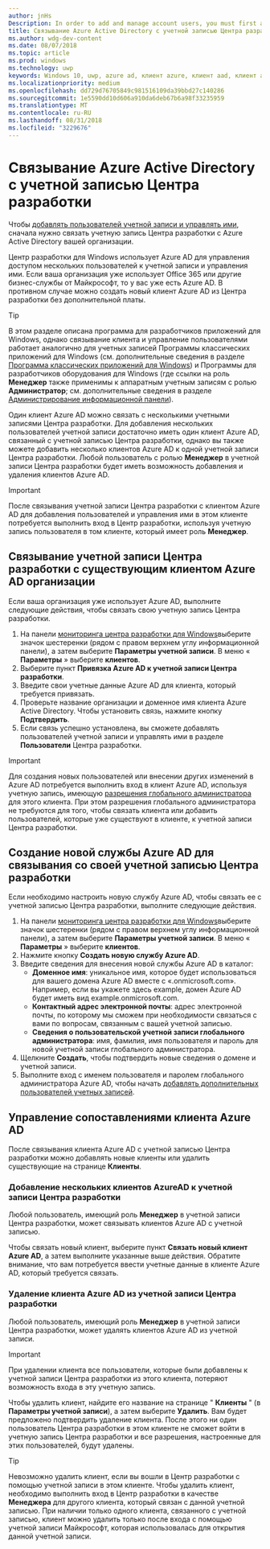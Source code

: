 ```yaml
---
author: jnHs
Description: In order to add and manage account users, you must first associate your Dev Center account with your organization's Azure Active Directory.
title: Связывание Azure Active Directory с учетной записью Центра разработки
ms.author: wdg-dev-content
ms.date: 08/07/2018
ms.topic: article
ms.prod: windows
ms.technology: uwp
keywords: Windows 10, uwp, azure ad, клиент azure, клиент aad, клиент azure ad, управление клиентами, клиенты
ms.localizationpriority: medium
ms.openlocfilehash: dd729d76705849c981516109da39bbd27c140286
ms.sourcegitcommit: 1e5590dd10d606a910da6deb67b6a98f33235959
ms.translationtype: MT
ms.contentlocale: ru-RU
ms.lasthandoff: 08/31/2018
ms.locfileid: "3229676"
---
```

# <a name="associate-azure-active-directory-with-your-dev-center-account"></a>Связывание Azure Active Directory с учетной записью Центра разработки

Чтобы [добавлять пользователей учетной записи и управлять ими](add-users-groups-and-azure-ad-applications.md), сначала нужно связать учетную запись Центра разработки с Azure Active Directory вашей организации. 

Центр разработки для Windows использует Azure AD для управления доступом нескольких пользователей к учетной записи и управления ими. Если ваша организация уже использует Office 365 или другие бизнес-службы от Майкрософт, то у вас уже есть Azure AD. В противном случае можно создать новый клиент Azure AD из Центра разработки без дополнительной платы.

> [!TIP]
> В этом разделе описана программа для разработчиков приложений для Windows, однако связывание клиента и управление пользователями работает аналогично для учетных записей Программы классических приложений для Windows (см. дополнительные сведения в разделе [Программа классических приложений для Windows](https://docs.microsoft.com/windows/desktop/appxpkg/windows-desktop-application-program#add-and-manage-account-users)) и Программы для разработчиков оборудования для Windows (где ссылки на роль **Менеджер** также применимы к аппаратным учетным записям с ролью **Администратор**; см. дополнительные сведения в разделе [Администрирование информационной панели](https://docs.microsoft.com/windows-hardware/drivers/dashboard/dashboard-administration)).

Один клиент Azure AD можно связать с несколькими учетными записями Центра разработки. Для добавления нескольких пользователей учетной записи достаточно иметь один клиент Azure AD, связанный с учетной записью Центра разработки, однако вы также можете добавить несколько клиентов Azure AD к одной учетной записи Центра разработки. Любой пользователь с ролью **Менеджер** в учетной записи Центра разработки будет иметь возможность добавления и удаления клиентов Azure AD.

> [!IMPORTANT]
> После связывания учетной записи Центра разработки с клиентом Azure AD для добавления пользователей и управления ими в этом клиенте потребуется выполнить вход в Центр разработки, используя учетную запись пользователя в том клиенте, который имеет роль **Менеджер**.


## <a name="associate-your-dev-center-account-with-your-organizations-existing-azure-ad-tenant"></a>Связывание учетной записи Центра разработки с существующим клиентом Azure AD организации

Если ваша организация уже использует Azure AD, выполните следующие действия, чтобы связать свою учетную запись Центра разработки.

1.  На панели [мониторинга центра разработки для Windows](https://partner.microsoft.com/dashboard)выберите значок шестеренки (рядом с правом верхнем углу информационной панели), а затем выберите **Параметры учетной записи**. В меню « **Параметры** » выберите **клиентов**.
2.  Выберите пункт **Привязка Azure AD к учетной записи Центра разработки**.
3.  Введите свои учетные данные Azure AD для клиента, который требуется привязать.
4.  Проверьте название организации и доменное имя клиента Azure Active Directory. Чтобы установить связь, нажмите кнопку **Подтвердить**.
5.  Если связь успешно установлена, вы сможете добавлять пользователей учетной записи и управлять ими в разделе **Пользователи** Центра разработки.

> [!IMPORTANT]
> Для создания новых пользователей или внесении других изменений в Azure AD потребуется выполнить вход в клиент Azure AD, используя учетную запись, имеющую [разрешения глобального администратора](https://docs.microsoft.com/azure/active-directory/users-groups-roles/directory-assign-admin-roles) для этого клиента. При этом разрешения глобального администратора не требуются для того, чтобы связать клиента или добавить пользователей, которые уже существуют в клиенте, к учетной записи Центра разработки.


## <a name="create-a-brand-new-azure-ad-to-associate-with-your-dev-center-account"></a>Создание новой службы Azure AD для связывания со своей учетной записью Центра разработки

Если необходимо настроить новую службу Azure AD, чтобы связать ее с учетной записью Центра разработки, выполните следующие действия.

1.  На панели [мониторинга центра разработки для Windows](https://partner.microsoft.com/dashboard)выберите значок шестеренки (рядом с правом верхнем углу информационной панели), а затем выберите **Параметры учетной записи**. В меню « **Параметры** » выберите **клиентов**.
2.  Нажмите кнопку **Создать новую службу Azure AD**.
3.  Введите сведения для внесения новой службы Azure AD в каталог:
    - **Доменное имя**: уникальное имя, которое будет использоваться для вашего домена Azure AD вместе с «.onmicrosoft.com». Например, если вы укажете здесь example, домен Azure AD будет иметь вид example.onmicrosoft.com.
    - **Контактный адрес электронной почты**: адрес электронной почты, по которому мы сможем при необходимости связаться с вами по вопросам, связанным с вашей учетной записью.
    - **Сведения о пользовательской учетной записи глобального администратора**: имя, фамилия, имя пользователя и пароль для новой учетной записи глобального администратора.
4.  Щелкните **Создать**, чтобы подтвердить новые сведения о домене и учетной записи.
5.  Выполните вход с именем пользователя и паролем глобального администратора Azure AD, чтобы начать [добавлять дополнительных пользователей учетных записей](add-users-groups-and-azure-ad-applications.md).


## <a name="manage-azure-ad-tenant-associations"></a>Управление сопоставлениями клиента Azure AD

После связывания клиента Azure AD с учетной записью Центра разработки можно добавлять новые клиенты или удалить существующие на странице **Клиенты**.


### <a name="add-multiple-azure-ad-tenants-to-your-dev-center-account"></a>Добавление нескольких клиентов AzureAD к учетной записи Центра разработки

Любой пользователь, имеющий роль **Менеджер** в учетной записи Центра разработки, может связывать клиентов Azure AD с учетной записью.

Чтобы связать новый клиент, выберите пункт **Связать новый клиент Azure AD**, а затем выполните указанные выше действия. Обратите внимание, что вам потребуется ввести учетные данные в клиенте Azure AD, который требуется связать.


### <a name="remove-an-azure-ad-tenant-from-your-dev-center-account"></a>Удаление клиента Azure AD из учетной записи Центра разработки

Любой пользователь, имеющий роль **Менеджер** в учетной записи Центра разработки, может удалять клиентов Azure AD из учетной записи.

> [!IMPORTANT]
> При удалении клиента все пользователи, которые были добавлены к учетной записи Центра разработки из этого клиента, потеряют возможность входа в эту учетную запись. 

Чтобы удалить клиент, найдите его название на странице " **Клиенты** " (в **Параметры учетной записи**), а затем выберите **Удалить**. Вам будет предложено подтвердить удаление клиента. После этого ни один пользователь Центра разработки в этом клиенте не сможет войти в учетную запись Центра разработки и все разрешения, настроенные для этих пользователей, будут удалены.

> [!TIP]
> Невозможно удалить клиент, если вы вошли в Центр разработки с помощью учетной записи в этом клиенте. Чтобы удалить клиент, необходимо выполнить вход в Центр разработки в качестве **Менеджера** для другого клиента, который связан с данной учетной записью. При наличии только одного клиента, связанного с учетной записью, клиент можно удалить только после входа с помощью учетной записи Майкрософт, которая использовалась для открытия данной учетной записи.


